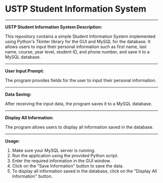 # USTP Student Information System

---------------------------------------------------
**USTP Student Information System Description:**

This repository contains a simple Student Information System implemented using Python's Tkinter library for the GUI and MySQL for the database. It allows users to input their personal information such as first name, last name, course, year level, student ID, and phone number, and save it to a MySQL database.

---------------------------------------------------
**User Input Prompt:**

The program provides fields for the user to input their personal information.

---------------------------------------------------
**Data Saving:**

After receiving the input data, the program saves it to a MySQL database.

---------------------------------------------------
**Display All Information:**

The program allows users to display all information saved in the database.

---------------------------------------------------
**Usage:**

1. Make sure your MySQL server is running.
2. Run the application using the provided Python script.
3. Enter the required information in the GUI window.
4. Click on the "Save Information" button to save the data.
5. To display all information saved in the database, click on the "Display All Information" button.

